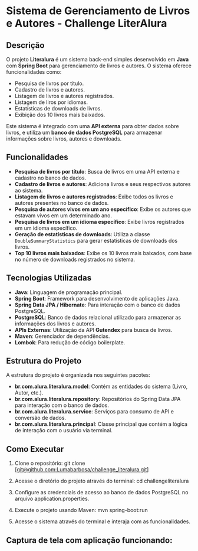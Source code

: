 # Sistema de Gerenciamento de Livros e Autores - Challenge LiterAlura 

## Descrição
O projeto **Literalura** é um sistema back-end simples desenvolvido em **Java** com **Spring Boot** para gerenciamento de livros e autores. O sistema oferece funcionalidades como:
- Pesquisa de livros por título.
- Cadastro de livros e autores.
- Listagem de livros e autores registrados.
- Listagem de liros por idiomas.
- Estatísticas de downloads de livros.
- Exibição dos 10 livros mais baixados.

Este sistema é integrado com uma **API externa** para obter dados sobre livros, e utiliza um **banco de dados PostgreSQL** para armazenar informações sobre livros, autores e downloads.

## Funcionalidades

- **Pesquisa de livros por título**: Busca de livros em uma API externa e cadastro no banco de dados.
- **Cadastro de livros e autores**: Adiciona livros e seus respectivos autores ao sistema.
- **Listagem de livros e autores registrados**: Exibe todos os livros e autores presentes no banco de dados.
- **Pesquisa de autores vivos em um ano específico**: Exibe os autores que estavam vivos em um determinado ano.
- **Pesquisa de livros em um idioma específico**: Exibe livros registrados em um idioma específico.
- **Geração de estatísticas de downloads**: Utiliza a classe `DoubleSummaryStatistics` para gerar estatísticas de downloads dos livros.
- **Top 10 livros mais baixados**: Exibe os 10 livros mais baixados, com base no número de downloads registrados no sistema.

## Tecnologias Utilizadas

- **Java**: Linguagem de programação principal.
- **Spring Boot**: Framework para desenvolvimento de aplicações Java.
- **Spring Data JPA / Hibernate**: Para interação com o banco de dados PostgreSQL.
- **PostgreSQL**: Banco de dados relacional utilizado para armazenar as informações dos livros e autores.
- **APIs Externas**: Utilização da API **Gutendex** para busca de livros.
- **Maven**: Gerenciador de dependências.
- **Lombok**: Para redução de código boilerplate.

## Estrutura do Projeto

A estrutura do projeto é organizada nos seguintes pacotes:

- **br.com.alura.literalura.model**: Contém as entidades do sistema (Livro, Autor, etc.).
- **br.com.alura.literalura.repository**: Repositórios do Spring Data JPA para interação com o banco de dados.
- **br.com.alura.literalura.service**: Serviços para consumo de API e conversão de dados.
- **br.com.alura.literalura.principal**: Classe principal que contém a lógica de interação com o usuário via terminal.

## Como Executar

1. Clone o repositório:
   git clone [[git@github.com:Lumabarbosa/challenge_literalura.git](https://github.com/Lumabarbosa/challenge_literalura.git)]

2. Acesse o diretório do projeto através do terminal:
  cd challengeliteralura
  
4. Configure as credenciais de acesso ao banco de dados PostgreSQL no arquivo application.properties.
   
6. Execute o projeto usando Maven:
  mvn spring-boot:run

8. Acesse o sistema através do terminal e interaja com as funcionalidades.

## Captura de tela com aplicação funcionando:



